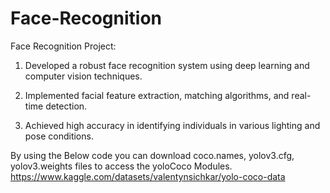 # Face-Recognition

Face Recognition Project:

1.  Developed a robust face recognition system using deep learning and computer vision techniques.

2.  Implemented facial feature extraction, matching algorithms, and real-time detection.

3.  Achieved high accuracy in identifying individuals in various lighting and pose conditions.

By using the Below code you can download coco.names, yolov3.cfg, yolov3.weights files to access the yoloCoco Modules.
https://www.kaggle.com/datasets/valentynsichkar/yolo-coco-data
